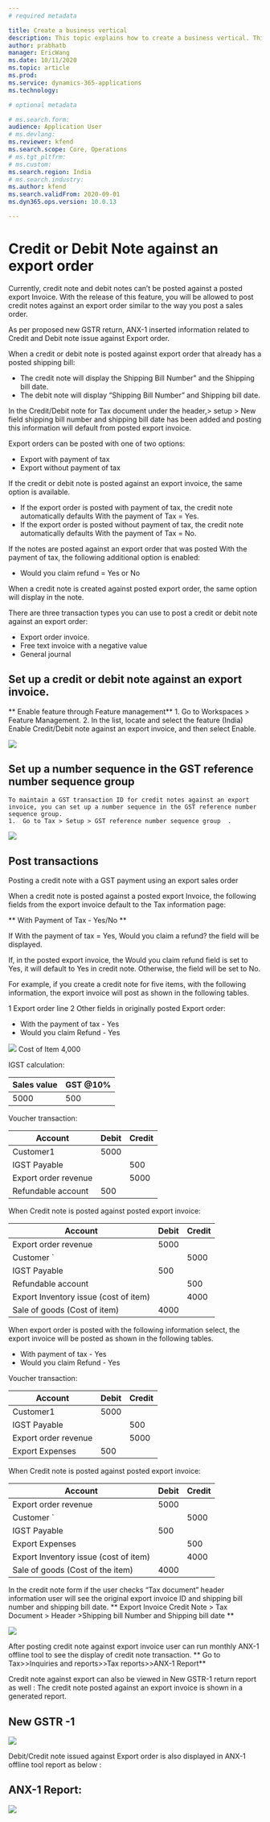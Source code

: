 ```yaml
---
# required metadata

title: Create a business vertical
description: This topic explains how to create a business vertical. This task is part of the master data setup that is required to make the India localization solution for Goods and Services Tax (GST) available.
author: prabhatb
manager: EricWang
ms.date: 10/11/2020
ms.topic: article
ms.prod: 
ms.service: dynamics-365-applications
ms.technology: 

# optional metadata

# ms.search.form: 
audience: Application User
# ms.devlang: 
ms.reviewer: kfend
ms.search.scope: Core, Operations
# ms.tgt_pltfrm: 
# ms.custom: 
ms.search.region: India
# ms.search.industry: 
ms.author: kfend
ms.search.validFrom: 2020-09-01
ms.dyn365.ops.version: 10.0.13

---
```


# Credit or Debit Note against an export order

Currently, credit note and debit notes can’t be posted against a posted export Invoice. With the release of this feature,  you will be allowed to post credit notes against an export order similar to the way you post a sales order. 

As per proposed new GSTR return, ANX-1 inserted information related to Credit and Debit note issue against Export order.   

When a credit or debit note is posted against export order that already has a posted shipping bill: 
  - The credit note will display the Shipping Bill Number" and the Shipping bill date. 
  -	The debit note will display “Shipping Bill Number” and Shipping bill date.

In the Credit/Debit note for Tax document under the header,> setup > New field shipping bill number and shipping bill date has been added and posting this information will default from posted export invoice.   

Export orders can be posted with one of two options: 
  - Export with payment of tax 
  -	Export without payment of tax 
 
If the credit or debit note is posted against an export invoice, the same option is available. 
 
   -  If the export order is posted with payment of tax, the credit note automatically defaults With the payment of Tax = Yes. 
   -	If the export order is posted without payment of tax, the credit note automatically defaults With the payment of Tax = No. 

If the notes are posted against an export order that was posted With the payment of tax, the following additional option is enabled: 
  -	Would you claim refund = Yes or No
 
When a credit note is created against posted export order, the same option will display in the note. 

There are three transaction types you can use to post a credit or debit note against an export order: 
  - Export order invoice. 
  -	Free text invoice with a negative value 
  - General journal 


## Set up a credit or debit note against an export invoice.
** Enable feature through Feature management**
    1.	Go to Workspaces > Feature Management.
    2.	In the list, locate and select the feature (India) Enable Credit/Debit note against an export invoice, and then select Enable. 
    
 ![](media/Credit-Debit-note-EO-001.PNG)
 
## Set up a number sequence in the GST reference number sequence group 
    To maintain a GST transaction ID for credit notes against an export invoice, you can set up a number sequence in the GST reference number sequence group. 
    1.	Go to Tax > Setup > GST reference number sequence group  . 

![](media/Credit-Debit-note-EO-002.PNG)

## Post transactions 
Posting a credit note with a GST payment using an export sales order   

When a credit note is posted against a posted export Invoice, the following fields from the export invoice default to the Tax information page:
 
** With Payment of Tax - Yes/No ** 

If With the payment of tax = Yes, Would you claim a refund? the field will be displayed.
 
If, in the posted export invoice, the Would you claim refund field is set to Yes, it will default to Yes in credit note. Otherwise, the field will be set to No. 
 
For example, if you create a credit note for five items, with the following information, the export invoice will post as shown in the following tables.

1	Export order line
2	Other fields in originally posted Export order: 
  -	With the payment of tax - Yes 
  -	Would you claim Refund - Yes
 
![](media/Credit-Debit-note-EO-Tab1.PNG)
 Cost of Item 4,000 

 IGST calculation:
 
| Sales value  	| GST @10% 	|
|--------------	|----------	|
| 5000         	| 500      	|


Voucher transaction:

|      Account                 	|     Debit      	|     Credit    	|
|------------------------------	|----------------	|---------------	|
|     Customer1                	|     5000       	|               	|
|     IGST Payable             	|                	|      500      	|
|     Export order revenue     	|                	|     5000      	|
|     Refundable account       	|        500     	|               	| 

When Credit note is posted against posted export invoice: 

|      Account                                  	|     Debit    	|     Credit       	|
|-----------------------------------------------	|--------------	|------------------	|
|     Export order revenue                      	|      5000    	|                  	|
|     Customer `                                	|              	|          5000    	|
|     IGST Payable                              	|      500     	|                  	|
|     Refundable account                        	|              	|     500          	|
|     Export Inventory issue (cost of item)     	|              	|      4000        	|
|     Sale of goods (Cost of item)              	|      4000    	|                  	|

When export order is posted with the following information select, the export invoice will be posted as shown in the following tables. 

-	With payment of tax - Yes 
-	Would you claim Refund - Yes

Voucher transaction:

|      Account                 	|     Debit      	|     Credit    	|
|------------------------------	|----------------	|---------------	|
|     Customer1                	|     5000       	|               	|
|     IGST Payable             	|                	|      500      	|
|     Export order revenue     	|                	|     5000      	|
|     Export Expenses          	|        500     	|               	|
 

When Credit note is posted against posted export invoice: 

|      Account                                  	|     Debit       	|     Credit       	|
|-----------------------------------------------	|-----------------	|------------------	|
|     Export order revenue                      	|      5000       	|                  	|
|     Customer `                                	|                 	|          5000    	|
|     IGST Payable                              	|          500    	|                  	|
|     Export Expenses                           	|                 	|       500        	|
|     Export Inventory issue (cost of item)     	|                 	|      4000        	|
|     Sale of goods (Cost of the item)          	|     4000        	|                  	|

In the credit note form if the user checks “Tax document”  header information user will see the original export invoice ID and shipping bill number and shipping bill date. 
** Export Invoice Credit Note > Tax Document > Header >Shipping bill Number and Shipping bill date **   
 
 ![](media/Credit-Debit-note-EO-003.PNG)
 
After posting credit note against export invoice user can run monthly ANX-1 offline tool to see the display of credit note transaction. 
** Go to Tax>>Inquiries and reports>>Tax reports>>ANX-1 Report**   

Credit note against export can also be viewed in New GSTR-1 return report as well : 
The credit note posted against an export invoice is shown in a generated report. 

## New GSTR -1 
 ![](media/Credit-Debit-note-EO-004.PNG)

Debit/Credit note issued against Export order is also displayed in ANX-1 offline tool report as below : 

## ANX-1 Report: 
 
![](media/Credit-Debit-note-EO-005.PNG)

